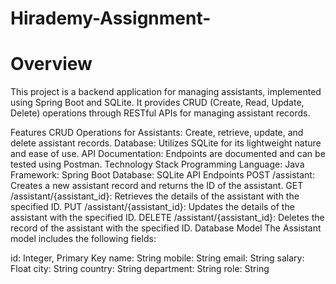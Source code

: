 # Hirademy-Assignment-
# Overview
This project is a backend application for managing assistants, implemented using Spring Boot and SQLite. It provides CRUD (Create, Read, Update, Delete) operations through RESTful APIs for managing assistant records.

Features
CRUD Operations for Assistants: Create, retrieve, update, and delete assistant records.
Database: Utilizes SQLite for its lightweight nature and ease of use.
API Documentation: Endpoints are documented and can be tested using Postman.
Technology Stack
Programming Language: Java
Framework: Spring Boot
Database: SQLite
API Endpoints
POST /assistant: Creates a new assistant record and returns the ID of the assistant.
GET /assistant/{assistant_id}: Retrieves the details of the assistant with the specified ID.
PUT /assistant/{assistant_id}: Updates the details of the assistant with the specified ID.
DELETE /assistant/{assistant_id}: Deletes the record of the assistant with the specified ID.
Database Model
The Assistant model includes the following fields:

id: Integer, Primary Key
name: String
mobile: String
email: String
salary: Float
city: String
country: String
department: String
role: String
